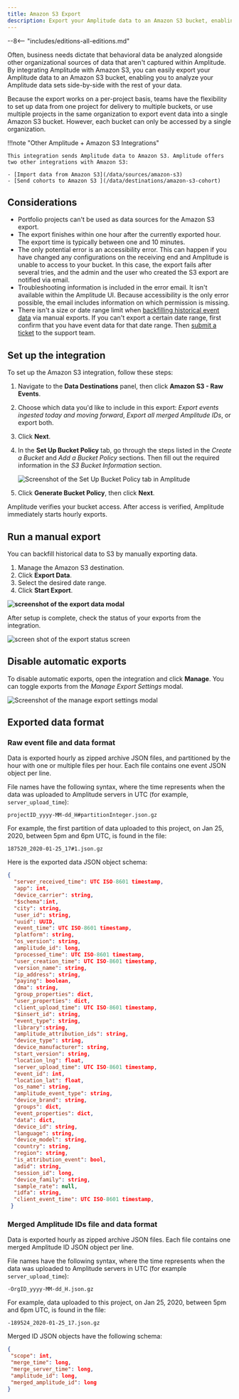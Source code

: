 ```yaml
---
title: Amazon S3 Export
description: Export your Amplitude data to an Amazon S3 bucket, enabling you to analyze your Amplitude data sets side-by-side with data sourced elsewhere.
---
```

--8<-- "includes/editions-all-editions.md"

Often, business needs dictate that behavioral data be analyzed alongside other organizational sources of data that aren't captured within Amplitude. 
By integrating Amplitude with Amazon S3, you can easily export your Amplitude data to an Amazon S3 bucket, enabling you to analyze your Amplitude data sets side-by-side with the rest of your data.

Because the export works on a per-project basis, teams have the flexibility to set up data from one project for delivery to multiple buckets, or use multiple projects in the same organization to export
 event data into a single Amazon S3 bucket. 
However, each bucket can only be accessed by a single organization.

!!!note "Other Amplitude + Amazon S3 Integrations"

    This integration sends Amplitude data to Amazon S3. Amplitude offers two other integrations with Amazon S3: 

    - [Import data from Amazon S3](/data/sources/amazon-s3)
    - [Send cohorts to Amazon S3 ](/data/destinations/amazon-s3-cohort)

## Considerations

- Portfolio projects can't be used as data sources for the Amazon S3 export.
- The export finishes within one hour after the currently exported hour. The export time is typically between one and 10 minutes.
- The only potential error is an accessibility error. This can happen if you have changed any configurations on the receiving end and Amplitude is unable to access to your bucket. 
In this case, the export fails after several tries, and the admin and the user who created the S3 export are notified via email.
- Troubleshooting information is included in the error email. It isn't available within the Amplitude UI. Because accessibility is the only error possible, the email includes information on which permission is missing.
- There isn't a size or date range limit when [backfilling historical event data](https://help.amplitude.com/hc/en-us/articles/360044561111-Integrate-Amplitude-with-Amazon-S3#h_01EEXY9TJHVAYEVPXXSAA4ZAZY) via manual exports. If you can't export a certain date range, first confirm that you have event data for that date range. Then [submit a ticket](https://help.amplitude.com/hc/en-us/requests/new) to the support team.

## Set up the integration

To set up the Amazon S3 integration, follow these steps:

1. Navigate to the **Data Destinations** panel, then click **Amazon S3 - Raw Events**.
2. Choose which data you'd like to include in this export: *Export events ingested today and moving forward*, *Export all merged Amplitude IDs*, or export both.
3. Click **Next**.
4. In the **Set Up Bucket Policy** tab, go through the steps listed in the *Create a Bucket* and *Add a Bucket Policy* sections. Then fill out the required information in the *S3 Bucket Information* section.

    ![Screenshot of the Set Up Bucket Policy tab in Amplitude](../../assets/images/integrations-amazon-s3-export-bucket-policy.png)

5. Click **Generate Bucket Policy**, then click **Next**.

Amplitude verifies your bucket access. After access is verified, Amplitude immediately starts hourly exports.

## Run a manual export

You can backfill historical data to S3 by manually exporting data.

1. Manage the Amazon S3 destination.
2. Click **Export Data**.
3. Select the desired date range. 
4. Click **Start Export**. 

**![screenshot of the export data modal](../../assets/images/integrations-amazon-s3-export-manual-export.png)**

After setup is complete, check the status of your exports from the integration. 

![screen shot of the export status screen](../../assets/images/integrations-amazon-s3-export-screen.png)

## Disable automatic exports

To disable automatic exports, open the integration and click **Manage**. You can toggle exports from the *Manage Export Settings* modal.

![Screenshot of the manage export settings modal](../../assets/images/integrations-amazon-s3-export-manage-modal.png)

## Exported data format

### Raw event file and data format

Data is exported hourly as zipped archive JSON files, and partitioned by the hour with one or multiple files per hour. Each file contains one event JSON object per line.

File names have the following syntax, where the time represents when the data was uploaded to Amplitude servers in UTC (for example, `server_upload_time`):

`projectID_yyyy-MM-dd_H#partitionInteger.json.gz`

For example, the first partition of data uploaded to this project, on Jan 25, 2020, between 5pm and 6pm UTC, is found in the file:

`187520_2020-01-25_17#1.json.gz`

Here is the exported data JSON object schema:

```json
{
  "server_received_time": UTC ISO-8601 timestamp,
  "app": int,
  "device_carrier": string,
  "$schema":int,
  "city": string,
  "user_id": string,
  "uuid": UUID,
  "event_time": UTC ISO-8601 timestamp,
  "platform": string,
  "os_version": string,
  "amplitude_id": long,
  "processed_time": UTC ISO-8601 timestamp,
  "user_creation_time": UTC ISO-8601 timestamp,
  "version_name": string,
  "ip_address": string,
  "paying": boolean,
  "dma": string,
  "group_properties": dict,
  "user_properties": dict,
  "client_upload_time": UTC ISO-8601 timestamp,
  "$insert_id": string,
  "event_type": string,
  "library":string,
  "amplitude_attribution_ids": string,
  "device_type": string,
  "device_manufacturer": string,
  "start_version": string,
  "location_lng": float,
  "server_upload_time": UTC ISO-8601 timestamp,
  "event_id": int,
  "location_lat": float,
  "os_name": string,
  "amplitude_event_type": string,
  "device_brand": string,
  "groups": dict,
  "event_properties": dict,
  "data": dict,
  "device_id": string,
  "language": string,
  "device_model": string,
  "country": string,
  "region": string,
  "is_attribution_event": bool,
  "adid": string,
  "session_id": long,
  "device_family": string,
  "sample_rate": null,
  "idfa": string,
  "client_event_time": UTC ISO-8601 timestamp,
 }
```

### Merged Amplitude IDs file and data format

Data is exported hourly as zipped archive JSON files. Each file contains one merged Amplitude ID JSON object per line.

File names have the following syntax, where the time represents when the data was uploaded to Amplitude servers in UTC (for example `server_upload_time`):

`-OrgID_yyyy-MM-dd_H.json.gz`

For example, data uploaded to this project, on Jan 25, 2020, between 5pm and 6pm UTC, is found in the file:

`-189524_2020-01-25_17.json.gz`

Merged ID JSON objects have the following schema:

```json
{
 "scope": int,
 "merge_time": long,
 "merge_server_time": long,
 "amplitude_id": long,
 "merged_amplitude_id": long
}
```
